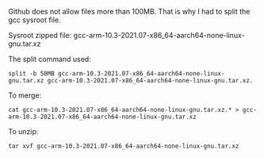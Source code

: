 Github does not allow files more than 100MB. That is why I had to split the gcc sysroot file. 

Sysroot zipped file: gcc-arm-10.3-2021.07-x86_64-aarch64-none-linux-gnu.tar.xz

The split command used: 
```console
split -b 50MB gcc-arm-10.3-2021.07-x86_64-aarch64-none-linux-gnu.tar.xz gcc-arm-10.3-2021.07-x86_64-aarch64-none-linux-gnu.tar.xz.
```

To merge:
```console
cat gcc-arm-10.3-2021.07-x86_64-aarch64-none-linux-gnu.tar.xz.* > gcc-arm-10.3-2021.07-x86_64-aarch64-none-linux-gnu.tar.xz
```

To unzip:
```console
tar xvf gcc-arm-10.3-2021.07-x86_64-aarch64-none-linux-gnu.tar.xz
```
